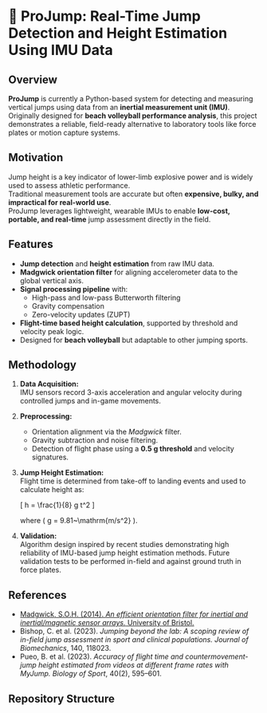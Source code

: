 # 🏐 ProJump: Real-Time Jump Detection and Height Estimation Using IMU Data

## Overview
**ProJump** is currently a Python-based system for detecting and measuring vertical jumps using data from an **inertial measurement unit (IMU)**.  
Originally designed for **beach volleyball performance analysis**, this project demonstrates a reliable, field-ready alternative to laboratory tools like force plates or motion capture systems.

## Motivation
Jump height is a key indicator of lower-limb explosive power and is widely used to assess athletic performance.  
Traditional measurement tools are accurate but often **expensive, bulky, and impractical for real-world use**.  
ProJump leverages lightweight, wearable IMUs to enable **low-cost, portable, and real-time** jump assessment directly in the field.

## Features
- **Jump detection** and **height estimation** from raw IMU data.  
- **Madgwick orientation filter** for aligning accelerometer data to the global vertical axis.  
- **Signal processing pipeline** with:
  - High-pass and low-pass Butterworth filtering
  - Gravity compensation
  - Zero-velocity updates (ZUPT)
- **Flight-time based height calculation**, supported by threshold and velocity peak logic.  
- Designed for **beach volleyball** but adaptable to other jumping sports.

## Methodology
1. **Data Acquisition:**  
   IMU sensors record 3-axis acceleration and angular velocity during controlled jumps and in-game movements.

2. **Preprocessing:**  
   - Orientation alignment via the *Madgwick* filter.  
   - Gravity subtraction and noise filtering.  
   - Detection of flight phase using a **0.5 g threshold** and velocity signatures.

3. **Jump Height Estimation:**  
   Flight time is determined from take-off to landing events and used to calculate height as:  

   \[
   h = \frac{1}{8} g t^2
   \]

   where \( g = 9.81~\mathrm{m/s^2} \).

4. **Validation:**  
   Algorithm design inspired by recent studies demonstrating high reliability of IMU-based jump height estimation methods. Future validation tests to be performed in-field and against ground truth in force plates. 

## References
- [Madgwick, S.O.H. (2014). *An efficient orientation filter for inertial and inertial/magnetic sensor arrays.* University of Bristol.](https://x-io.co.uk/downloads/madgwick-phd-thesis.pdf)  
- Bishop, C. et al. (2023). *Jumping beyond the lab: A scoping review of in-field jump assessment in sport and clinical populations.* *Journal of Biomechanics*, 140, 118023.  
- Pueo, B. et al. (2023). *Accuracy of flight time and countermovement-jump height estimated from videos at different frame rates with MyJump.* *Biology of Sport*, 40(2), 595–601.

## Repository Structure
